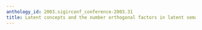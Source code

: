 ```yaml
---
anthology_id: 2003.sigirconf_conference-2003.31
title: Latent concepts and the number orthogonal factors in latent semantic analysis
---
```

